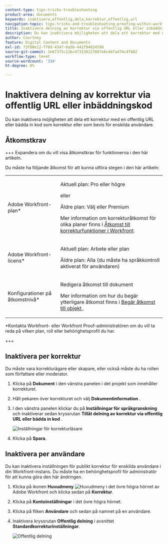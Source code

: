```yaml
---
content-type: tips-tricks-troubleshooting
product-area: documents
keywords: inaktivera,offentlig,dela,korrektur,offentlig,url
navigation-topic: tips-tricks-and-troubleshooting-proofing-within-workfront
title: Inaktivera delning av korrektur via offentlig URL eller inbäddningskod
description: Du kan inaktivera möjligheten att dela ett korrektur med en offentlig URL eller bädda in kod som korrektur eller som bevis för enskilda användare.
author: Courtney
feature: Digital Content and Documents
exl-id: 73f08e12-f70d-4347-8a5b-441f94d24590
source-git-commit: 1e67375c12bc473130127887e6cd4fa474c4fb02
workflow-type: tm+mt
source-wordcount: '334'
ht-degree: 0%

---
```


# Inaktivera delning av korrektur via offentlig URL eller inbäddningskod

Du kan inaktivera möjligheten att dela ett korrektur med en offentlig URL eller bädda in kod som korrektur eller som bevis för enskilda användare.

## Åtkomstkrav

+++ Expandera om du vill visa åtkomstkrav för funktionerna i den här artikeln.

Du måste ha följande åtkomst för att kunna utföra stegen i den här artikeln:

<table style="table-layout:auto"> 
 <col> 
 <col> 
 <tbody> 
  <tr> 
   <td role="rowheader">Adobe Workfront-plan*</td> 
   <td> <p>Aktuell plan: Pro eller högre</p> <p>eller</p> <p>Äldre plan: Välj eller Premium</p> <p>Mer information om korrekturåtkomst för olika planer finns i <a href="/help/quicksilver/administration-and-setup/manage-workfront/configure-proofing/access-to-proofing-functionality.md" class="MCXref xref">Åtkomst till korrekturfunktioner i Workfront</a>.</p> </td> 
  </tr> 
  <tr> 
   <td role="rowheader">Adobe Workfront-licens*</td> 
   <td> <p>Aktuell plan: Arbete eller plan</p> <p>Äldre plan: Alla (du måste ha språkkontroll aktiverat för användaren)</p> </td> 
  </tr> 
  <tr> 
   <td role="rowheader">Konfigurationer på åtkomstnivå*</td> 
   <td> <p>Redigera åtkomst till dokument</p> <p>Mer information om hur du begär ytterligare åtkomst finns i <a href="../../../workfront-basics/grant-and-request-access-to-objects/request-access.md" class="MCXref xref">Begär åtkomst till objekt </a>.</p> </td> 
  </tr> 
 </tbody> 
</table>

&#42;Kontakta Workfront- eller Workfront Proof-administratören om du vill ta reda på vilken plan, roll eller behörighetsprofil du har.

+++

## Inaktivera per korrektur

Du måste vara korrekturägare eller skapare, eller också måste du ha rollen som författare eller moderator.

1. Klicka på **Dokument** i den vänstra panelen i det projekt som innehåller korrekturet.
1. Håll pekaren över korrekturet och välj **Dokumentinformation** .
1. I den vänstra panelen klickar du på **Inställningar för språkgranskning** och inaktiverar sedan kryssrutan **Tillåt delning av korrektur via offentlig URL eller bädda in kod** .

   ![Inställningar för korrekturläsare](assets/proofing-viewer-settings-350x200.png)

1. Klicka på **Spara**.

## Inaktivera per användare

Du kan inaktivera inställningen för publikt korrektur för enskilda användare i din Workfront-instans. Du måste ha en behörighetsprofil för administratör för att kunna göra den här ändringen.

1. Klicka på ikonen **Huvudmeny** ![Huvudmeny](assets/main-menu-icon.png) i det övre högra hörnet av Adobe Workfront och klicka sedan på **Korrektur**.
1. Klicka på **Kontoinställningar** i det övre högra hörnet.
1. Klicka på fliken **Användare** och sedan på namnet på en användare.
1. Inaktivera kryssrutan **Offentlig delning** i avsnittet **Standardkorrekturinställningar**.

   ![Offentlig delning](assets/default-proof-settings--public-sharing-350x210.png)
